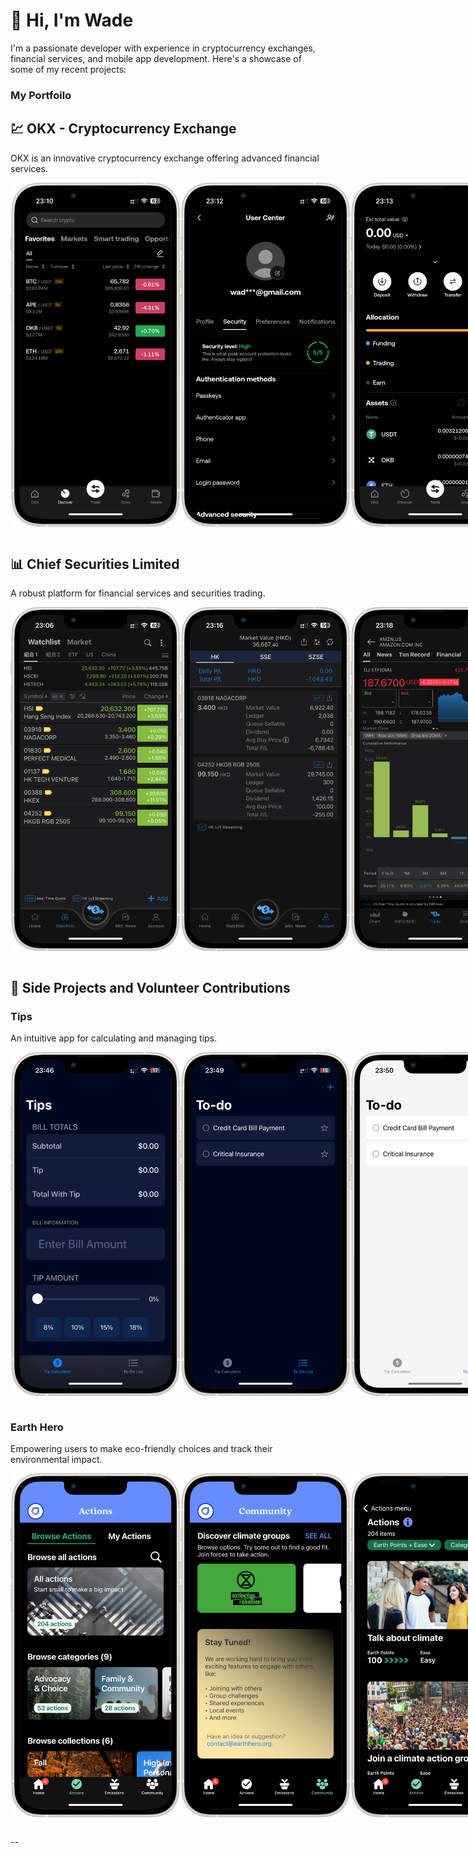  <h1>👋 Hi, I'm Wade</h1>
    
 <p>I'm a passionate developer with experience in cryptocurrency exchanges, financial services, and mobile app development. Here's a showcase of some of my recent projects:</p>

### My Portfoilo


<h2>💹 OKX - Cryptocurrency Exchange</h2>
<p>OKX is an innovative cryptocurrency exchange offering advanced financial services.</p>

<div style="display: flex; flex-direction: row; justify-content: space-around;">
    <img src="./Assets/OKX/OKX Screenshot1.PNG" width="275" height="550"/>
    <img src="./Assets/OKX/OKX Screenshot2.PNG" width="275" height="550"/>
    <img src="./Assets/OKX/OKX Screenshot3.PNG" width="275" height="550"/>
</div>
<br>

<h2>📊 Chief Securities Limited</h2>
<p>A robust platform for financial services and securities trading.</p>

<div style="display: flex; flex-direction: row; justify-content: space-around;">
    <img src="./Assets/Chief/Chief ScreenShot1.PNG" width="275" height="550"/>
    <img src="./Assets/Chief/Chief ScreenShot2.PNG" width="275" height="550"/>
    <img src="./Assets/Chief/Chief ScreenShot3.PNG" width="275" height="550"/>
</div>
<br>

<h2>🌱 Side Projects and Volunteer Contributions</h2>

<h3>Tips</h3>
<p>An intuitive app for calculating and managing tips.</p>

<div style="display: flex; flex-direction: row; justify-content: space-around;">
    <img src="./Assets/Tips/Tip Screenshot 1.png" width="275" height="550"/>
    <img src="./Assets/Tips/Tip Screenshot 2.PNG" width="275" height="550"/>
    <img src="./Assets/Tips/Tip Screenshot 3.PNG" width="275" height="550"/>
    <img src="./Assets/Tips/Tip Screenshot 4.PNG" width="275" height="550"/>
</div>
<br>

<h3>Earth Hero</h3>
<p>Empowering users to make eco-friendly choices and track their environmental impact.</p>
<div style="display: flex; flex-direction: row; justify-content: space-around;">
    <img src="./Assets/EarthHero/EarthHero ScreenShot1.PNG" width="275" height="550"/>
    <img src="./Assets/EarthHero/EarthHero ScreenShot2.PNG" width="275" height="550"/>
    <img src="./Assets/EarthHero/EarthHero ScreenShot3.PNG" width="275" height="550"/>
</div>
<br>

--

